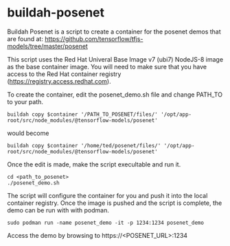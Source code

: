 # buildah-posenet

Buildah Posenet is a script to create a container for the posenet demos that are found at:
https://github.com/tensorflow/tfjs-models/tree/master/posenet

This script uses the Red Hat Univeral Base Image v7 (ubi7) NodeJS-8 image as the base container image.  You will need to make sure that you have access to the Red Hat container registry (https://registry.access.redhat.com). 

To create the container, edit the posenet_demo.sh file and change PATH_TO to your path.
```
buildah copy $container '/PATH_TO_POSENET/files/' '/opt/app-root/src/node_modules/@tensorflow-models/posenet'
```
would become 
```
buildah copy $container '/home/ted/posenet/files/' '/opt/app-root/src/node_modules/@tensorflow-models/posenet'
```
Once the edit is made, make the script execultable and run it.
```
cd <path_to_posenet>
./posenet_demo.sh
```
The script will configure the container for you and push it into the local container registry.  Once the image is pushed and the script is complete, the demo can be run with with podman.
```
sudo podman run -name posenet_demo -it -p 1234:1234 posenet_demo
```
Access the demo by browsing to https://<POSENET_URL>:1234

